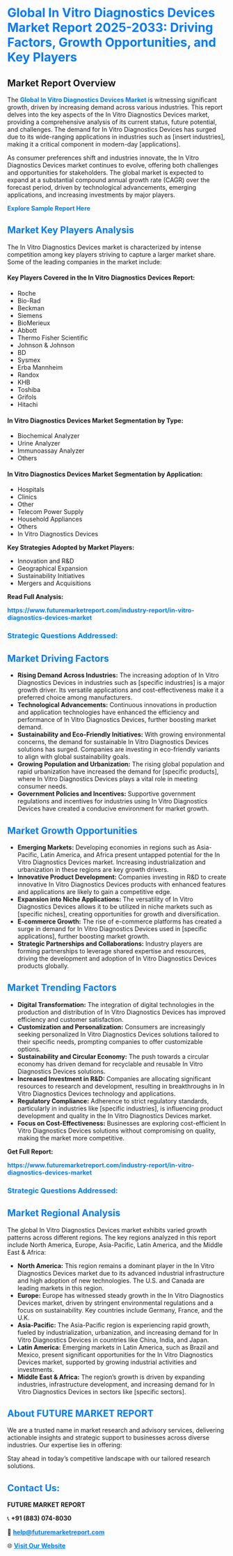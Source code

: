 <h1 style="color: #007BFF;">Global In Vitro Diagnostics Devices Market Report 2025-2033: Driving Factors, Growth Opportunities, and Key Players</h1>

<section id="overview">
<h2>Market Report Overview</h2>
<p>The <a href="https://www.futuremarketreport.com/industry-report/in-vitro-diagnostics-devices-market" style="color: #007BFF; text-decoration: none;"><strong>Global In Vitro Diagnostics Devices Market</strong></a> is witnessing significant growth, driven by increasing demand across various industries. This report delves into the key aspects of the In Vitro Diagnostics Devices market, providing a comprehensive analysis of its current status, future potential, and challenges. The demand for In Vitro Diagnostics Devices has surged due to its wide-ranging applications in industries such as [insert industries], making it a critical component in modern-day [applications].</p>
<p>As consumer preferences shift and industries innovate, the In Vitro Diagnostics Devices market continues to evolve, offering both challenges and opportunities for stakeholders. The global market is expected to expand at a substantial compound annual growth rate (CAGR) over the forecast period, driven by technological advancements, emerging applications, and increasing investments by major players.</p>
</section>

<section id="overview">
<p><a href="https://www.futuremarketreport.com/request-sample/reportId=107340" style="color: #007BFF; text-decoration: none;"><strong>Explore Sample Report Here</strong></a></p>
</section>

<section id="key-players">
<h2 style="color: #007BFF;">Market Key Players Analysis</h2>
<p>The In Vitro Diagnostics Devices market is characterized by intense competition among key players striving to capture a larger market share. Some of the leading companies in the market include:</p>
<h4>Key Players Covered in the In Vitro Diagnostics Devices Report:</h4>
<ul><li>Roche</li><li>Bio-Rad</li><li>Beckman</li><li>Siemens</li><li>BioMerieux</li><li>Abbott</li><li>Thermo Fisher Scientific</li><li>Johnson &amp; Johnson</li><li>BD</li><li>Sysmex</li><li>Erba Mannheim</li><li>Randox</li><li>KHB</li><li>Toshiba</li><li>Grifols</li><li>Hitachi</li></ul>
<h4>In Vitro Diagnostics Devices Market Segmentation by Type:</h4>
<ul><li>Biochemical Analyzer</li><li>Urine Analyzer</li><li>Immunoassay Analyzer</li><li>Others</li></ul>

<h4>In Vitro Diagnostics Devices Market Segmentation by Application:</h4>
<ul><li>Hospitals</li><li>Clinics</li><li>Other</li><li>Telecom Power Supply</li><li>Household Appliances</li><li>Others</li><li>In Vitro Diagnostics Devices</li></ul>
<p><strong>Key Strategies Adopted by Market Players:</strong></p>
<ul>
<li>Innovation and R&D</li>
<li>Geographical Expansion</li>
<li>Sustainability Initiatives</li>
<li>Mergers and Acquisitions</li>
</ul>
</section>

<section>
<p><strong>Read Full Analysis: </strong></p><a href="https://www.futuremarketreport.com/industry-report/in-vitro-diagnostics-devices-market" style="color: #007BFF; text-decoration: none;"><strong>https://www.futuremarketreport.com/industry-report/in-vitro-diagnostics-devices-market</strong></a>
<h3 style="color: #007BFF;">Strategic Questions Addressed:</h3>
</section>

<section id="driving-factors">
<h2 style="color: #007BFF;">Market Driving Factors</h2>
<ul>
<li><strong>Rising Demand Across Industries:</strong> The increasing adoption of In Vitro Diagnostics Devices in industries such as [specific industries] is a major growth driver. Its versatile applications and cost-effectiveness make it a preferred choice among manufacturers.</li>
<li><strong>Technological Advancements:</strong> Continuous innovations in production and application technologies have enhanced the efficiency and performance of In Vitro Diagnostics Devices, further boosting market demand.</li>
<li><strong>Sustainability and Eco-Friendly Initiatives:</strong> With growing environmental concerns, the demand for sustainable In Vitro Diagnostics Devices solutions has surged. Companies are investing in eco-friendly variants to align with global sustainability goals.</li>
<li><strong>Growing Population and Urbanization:</strong> The rising global population and rapid urbanization have increased the demand for [specific products], where In Vitro Diagnostics Devices plays a vital role in meeting consumer needs.</li>
<li><strong>Government Policies and Incentives:</strong> Supportive government regulations and incentives for industries using In Vitro Diagnostics Devices have created a conducive environment for market growth.</li>
</ul>
</section>

<section id="growth-opportunities">
<h2 style="color: #007BFF;">Market Growth Opportunities</h2>
<ul>
<li><strong>Emerging Markets:</strong> Developing economies in regions such as Asia-Pacific, Latin America, and Africa present untapped potential for the In Vitro Diagnostics Devices market. Increasing industrialization and urbanization in these regions are key growth drivers.</li>
<li><strong>Innovative Product Development:</strong> Companies investing in R&D to create innovative In Vitro Diagnostics Devices products with enhanced features and applications are likely to gain a competitive edge.</li>
<li><strong>Expansion into Niche Applications:</strong> The versatility of In Vitro Diagnostics Devices allows it to be utilized in niche markets such as [specific niches], creating opportunities for growth and diversification.</li>
<li><strong>E-commerce Growth:</strong> The rise of e-commerce platforms has created a surge in demand for In Vitro Diagnostics Devices used in [specific applications], further boosting market growth.</li>
<li><strong>Strategic Partnerships and Collaborations:</strong> Industry players are forming partnerships to leverage shared expertise and resources, driving the development and adoption of In Vitro Diagnostics Devices products globally.</li>
</ul>
</section>

<section id="trending-factors">
<h2 style="color: #007BFF;">Market Trending Factors</h2>
<ul>
<li><strong>Digital Transformation:</strong> The integration of digital technologies in the production and distribution of In Vitro Diagnostics Devices has improved efficiency and customer satisfaction.</li>
<li><strong>Customization and Personalization:</strong> Consumers are increasingly seeking personalized In Vitro Diagnostics Devices solutions tailored to their specific needs, prompting companies to offer customizable options.</li>
<li><strong>Sustainability and Circular Economy:</strong> The push towards a circular economy has driven demand for recyclable and reusable In Vitro Diagnostics Devices solutions.</li>
<li><strong>Increased Investment in R&D:</strong> Companies are allocating significant resources to research and development, resulting in breakthroughs in In Vitro Diagnostics Devices technology and applications.</li>
<li><strong>Regulatory Compliance:</strong> Adherence to strict regulatory standards, particularly in industries like [specific industries], is influencing product development and quality in the In Vitro Diagnostics Devices market.</li>
<li><strong>Focus on Cost-Effectiveness:</strong> Businesses are exploring cost-efficient In Vitro Diagnostics Devices solutions without compromising on quality, making the market more competitive.</li>
</ul>
</section>

<section>
<p><strong>Get Full Report: </strong></p><a href="https://www.futuremarketreport.com/industry-report/in-vitro-diagnostics-devices-market" style="color: #007BFF; text-decoration: none;"><strong>https://www.futuremarketreport.com/industry-report/in-vitro-diagnostics-devices-market</strong></a>
<h3 style="color: #007BFF;">Strategic Questions Addressed:</h3>
</section>


<section id="regional-analysis">
<h2 style="color: #007BFF;">Market Regional Analysis</h2>
<p>The global In Vitro Diagnostics Devices market exhibits varied growth patterns across different regions. The key regions analyzed in this report include North America, Europe, Asia-Pacific, Latin America, and the Middle East & Africa:</p>
<ul>
<li><strong>North America:</strong> This region remains a dominant player in the In Vitro Diagnostics Devices market due to its advanced industrial infrastructure and high adoption of new technologies. The U.S. and Canada are leading markets in this region.</li>
<li><strong>Europe:</strong> Europe has witnessed steady growth in the In Vitro Diagnostics Devices market, driven by stringent environmental regulations and a focus on sustainability. Key countries include Germany, France, and the U.K.</li>
<li><strong>Asia-Pacific:</strong> The Asia-Pacific region is experiencing rapid growth, fueled by industrialization, urbanization, and increasing demand for In Vitro Diagnostics Devices in countries like China, India, and Japan.</li>
<li><strong>Latin America:</strong> Emerging markets in Latin America, such as Brazil and Mexico, present significant opportunities for the In Vitro Diagnostics Devices market, supported by growing industrial activities and investments.</li>
<li><strong>Middle East & Africa:</strong> The region’s growth is driven by expanding industries, infrastructure development, and increasing demand for In Vitro Diagnostics Devices in sectors like [specific sectors].</li>
</ul>
</section>

<footer>
<h2 style="color: #007BFF;">About FUTURE MARKET REPORT</h2>
<p>We are a trusted name in market research and advisory services, delivering actionable insights and strategic support to businesses across diverse industries. Our expertise lies in offering:</p>

<p>Stay ahead in today’s competitive landscape with our tailored research solutions.</p>

<h2 style="color: #007BFF;">Contact Us:</h2>
<p><strong>FUTURE MARKET REPORT</strong></p>
<p>📞 <strong>+91 (883) 074-8030</strong></p>
<p>📧 <strong><a href="mailto:help@futuremarketreport.com" style="color: #007BFF;">help@futuremarketreport.com</a></strong></p>
<p>🌐 <strong><a href="https://www.futuremarketreport.com/" style="color: #007BFF;">Visit Our Website</a></strong></p>
</footer>